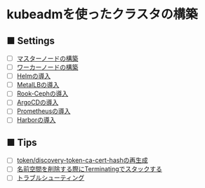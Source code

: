 # kubeadmを使ったクラスタの構築
## ■ Settings
- [ ] [マスターノードの構築](master_node)
- [ ] [ワーカーノードの構築](worker_node)
- [ ] [Helmの導入](Helm)
- [ ] [MetalLBの導入](MetalLB)
- [ ] [Rook-Cephの導入](Rook-Ceph)
- [ ] [ArgoCDの導入](ArgoCD)
- [ ] [Prometheusの導入](Prometheus)
- [ ] [Harborの導入](Harbor)

## ■ Tips
- [ ] [token/discovery-token-ca-cert-hashの再生成](regenerate_token)
- [ ] [名前空間を削除する際にTerminatingでスタックする](namespaces_stuck_in_terminating_state)
- [ ] [トラブルシューティング](troubleshooting)
